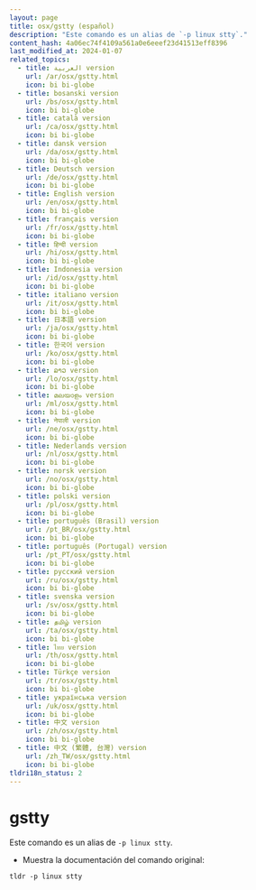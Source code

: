 ```yaml
---
layout: page
title: osx/gstty (español)
description: "Este comando es un alias de `-p linux stty`."
content_hash: 4a06ec74f4109a561a0e6eeef23d41513eff8396
last_modified_at: 2024-01-07
related_topics:
  - title: العربية version
    url: /ar/osx/gstty.html
    icon: bi bi-globe
  - title: bosanski version
    url: /bs/osx/gstty.html
    icon: bi bi-globe
  - title: català version
    url: /ca/osx/gstty.html
    icon: bi bi-globe
  - title: dansk version
    url: /da/osx/gstty.html
    icon: bi bi-globe
  - title: Deutsch version
    url: /de/osx/gstty.html
    icon: bi bi-globe
  - title: English version
    url: /en/osx/gstty.html
    icon: bi bi-globe
  - title: français version
    url: /fr/osx/gstty.html
    icon: bi bi-globe
  - title: हिन्दी version
    url: /hi/osx/gstty.html
    icon: bi bi-globe
  - title: Indonesia version
    url: /id/osx/gstty.html
    icon: bi bi-globe
  - title: italiano version
    url: /it/osx/gstty.html
    icon: bi bi-globe
  - title: 日本語 version
    url: /ja/osx/gstty.html
    icon: bi bi-globe
  - title: 한국어 version
    url: /ko/osx/gstty.html
    icon: bi bi-globe
  - title: ລາວ version
    url: /lo/osx/gstty.html
    icon: bi bi-globe
  - title: മലയാളം version
    url: /ml/osx/gstty.html
    icon: bi bi-globe
  - title: नेपाली version
    url: /ne/osx/gstty.html
    icon: bi bi-globe
  - title: Nederlands version
    url: /nl/osx/gstty.html
    icon: bi bi-globe
  - title: norsk version
    url: /no/osx/gstty.html
    icon: bi bi-globe
  - title: polski version
    url: /pl/osx/gstty.html
    icon: bi bi-globe
  - title: português (Brasil) version
    url: /pt_BR/osx/gstty.html
    icon: bi bi-globe
  - title: português (Portugal) version
    url: /pt_PT/osx/gstty.html
    icon: bi bi-globe
  - title: русский version
    url: /ru/osx/gstty.html
    icon: bi bi-globe
  - title: svenska version
    url: /sv/osx/gstty.html
    icon: bi bi-globe
  - title: தமிழ் version
    url: /ta/osx/gstty.html
    icon: bi bi-globe
  - title: ไทย version
    url: /th/osx/gstty.html
    icon: bi bi-globe
  - title: Türkçe version
    url: /tr/osx/gstty.html
    icon: bi bi-globe
  - title: українська version
    url: /uk/osx/gstty.html
    icon: bi bi-globe
  - title: 中文 version
    url: /zh/osx/gstty.html
    icon: bi bi-globe
  - title: 中文 (繁體, 台灣) version
    url: /zh_TW/osx/gstty.html
    icon: bi bi-globe
tldri18n_status: 2
---
```

# gstty

Este comando es un alias de `-p linux stty`.

- Muestra la documentación del comando original:

`tldr -p linux stty`
